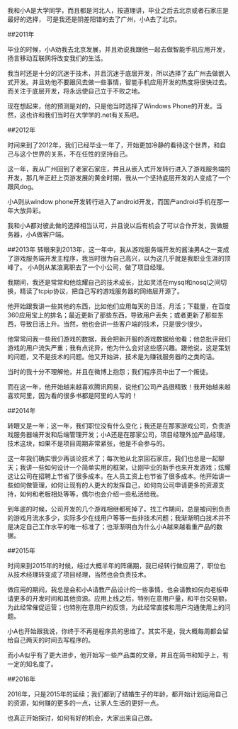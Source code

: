 我和小A是大学同学，而且都是河北人，按道理讲，毕业之后去北京或者石家庄是最好的选择，
可是我还是阴差阳错的去了广州，小A去了北京。

##2011年

毕业的时候，小A劝我去北京发展，并且劝说我跟他一起去做智能手机应用开发，扬言移动互联网将改变我们的生活。

我当时还是十分的沉迷于技术，并且沉迷于底层开发，所以选择了去广州去做嵌入式开发。并且劝他不要跟风去做一些事情，智能手机应用开发的热度将很快过去。而关注于底层开发，将永远使自己立于不败之地。

现在想起来，他的预测是对的，只是他当时选择了Windows Phone的开发。当然，这也许和我们当时在大学学的.net有关系吧。

##2012年

时间来到了2012年，我们已经毕业一年了，开始更加冷静的看待这个世界，和自己与这个世界的关系，不在任性的坚持自己。

这一年，我从广州回到了老家石家庄，并且从嵌入式开发转行进入了游戏服务端的开发，那几年正赶上页游发展的黄金时期，我从一个坚持底层开发的人变成了一个跟风dog。

小A则从window phone开发转行进入了android开发，而国产android手机在那一年大放异彩。

我和小A都对彼此做的选择相当认可，并且说以后有机会了可以合作开发，我做服务器，小A做客户端。


##2013年
转眼来到2013年，这一年中，我从游戏服务端开发的酱油男A之一变成了游戏服务端开发主程序，我当时很为自己高兴，以为这几乎就是我职业生涯的顶峰了。
小A则从某浪离职去了一个小公司，做了项目经理。

我期间，我还是常常和他炫耀自己的技术成长，比如灵活在mysql和nosql之间切换，精读了tcpip协议，把自己写的游戏服务器的网络层开源了。

他开始跟我讲一些其他的东西，比如他们应用每天的日活，月活；下载量，在百度360应用宝上的排名；最近更新了那些东西，导致用户丢失；或者更新了那些东西，导致日活上升。当然，他也会讲一些客户端的技术，只是很少很少。

他常常问我一些我们游戏的数据，我会把新开服的游戏数据给他看；他总批评我们游戏的用户流失严重；我有点诧异，他为什么会对这些感兴趣。跟他说，这是策划的问题，又不是技术的问题。他又开始讲，技术是为赚钱服务器的之类的话。

当时的我十分不理解他，并且在微博上抱怨；我们程序员中出了一个叛徒。

而在这一年，他开始越来越喜欢腾讯网易，说他们公司产品很精致！我开始越来越喜欢阿里，因为看的很多书都是阿里的人写的！

##2014年

转眼又是一年；这一年，我们职位没有什么变化；我还是在那家游戏公司，负责游戏服务器端开发和后端管理开发；小A还是在那家公司，项目经理外加产品经理，技术这块，如果不是项目周期非常紧张，他是不会参与的。

这一年我们确实很少再谈论技术了；每次他从北京回石家庄，我们也总是一起聊天；我讲一些如何设计一个简单实用的框架，让刚毕业的新手也来开发游戏；炫耀这让公司在招聘上节省了很多成本，在人员工资上也节省了很多成本。他开始讲一些如何做管理，如何让现有的人更大的发挥自己，如何向公司申请更多的资源支持，如何和老板相处等等，偶尔也会介绍一些私活给我。

到年底的时候，公司开发的几个游戏相继都死掉了。找工作期间，总是被问到负责的游戏月流水多少，实际多少在线用户等等一些非技术问题；我渐渐明白技术并不是决定自己工作水平的唯一标准了；也渐渐明白为什么小A越来越看重产品的数据。

##2015年

时间来到2015年的时候，经过大概半年的阵痛期，我已经转行做应用了，职位也从技术经理转变成了项目经理，当然也会负责技术。

做应用的期间，我总是会和小A请教产品设计的一些事情，也会请教如何向老板申请更多的开发时间和其他资源。应用上线之后，特别在意用户量，和平台交易额，为此经常催促运营；也特别在意用户的反馈，为此经常直接和用户沟通使用上的问题。

小A也开始跟我说，你终于不再是程序员的思维了。其实不是，我大概每周都会留给自己两天的时间去写程序的。

而小A似乎有了更大进步，他开始写一些产品类的文章，并且在简书和知乎上，有一定的知名度了。

##2016年

2016年，只是2015年的延续；我们都到了结婚生子的年龄，都开始计划运用自己的资源，如何赚的更多的一点，让家人生活的更好一点。

也真正开始探讨，如何有好的机会，大家出来自己做。
